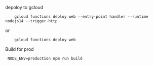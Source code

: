 depoloy to gcloud
```
    gcloud functions deploy web --entry-point handler --runtime nodejs14 --trigger-http
```
or
```
    gcloud functions deploy web
```

Build for prod

```
 NODE_ENV=production npm run build
 ```
